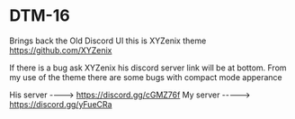 # DTM-16
Brings back the Old Discord UI this is XYZenix theme https://github.com/XYZenix

If there is a bug ask XYZenix his discord server link will be at bottom.
From my use of the theme there are some bugs with compact mode apperance


His server ----> https://discord.gg/cGMZ76f
My server -----> https://discord.gg/yFueCRa
